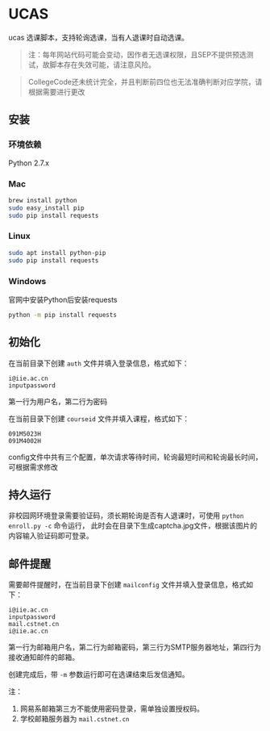# UCAS

ucas 选课脚本，支持轮询选课，当有人退课时自动选课。

> 注：每年网站代码可能会变动，因作者无选课权限，且SEP不提供预选测试，故脚本存在失效可能，请注意风险。

> CollegeCode还未统计完全，并且判断前四位也无法准确判断对应学院，请根据需要进行更改

## 安装

### 环境依赖

Python 2.7.x

### Mac

```bash
brew install python
sudo easy_install pip
sudo pip install requests
```

### Linux

```bash
sudo apt install python-pip
sudo pip install requests
```

### Windows

官网中安装Python后安装requests

```bash
python -m pip install requests
```

## 初始化

在当前目录下创建 `auth` 文件并填入登录信息，格式如下：

```
i@iie.ac.cn
inputpassword
```

第一行为用户名，第二行为密码

在当前目录下创建 `courseid` 文件并填入课程，格式如下：

```
091M5023H
091M4002H
```

config文件中共有三个配置，单次请求等待时间，轮询最短时间和轮询最长时间，可根据需求修改

## 持久运行

非校园网环境登录需要验证码，须长期轮询是否有人退课时，可使用 ``python enroll.py -c`` 命令运行， 此时会在目录下生成captcha.jpg文件，根据该图片的内容输入验证码即可登录。

## 邮件提醒

需要邮件提醒时，在当前目录下创建 `mailconfig` 文件并填入登录信息，格式如下：

```
i@iie.ac.cn
inputpassword
mail.cstnet.cn
i@iie.ac.cn
```

第一行为邮箱用户名，第二行为邮箱密码，第三行为SMTP服务器地址，第四行为接收通知邮件的邮箱。

创建完成后，带 `-m` 参数运行即可在选课结束后发信通知。

注：

1. 网易系邮箱第三方不能使用密码登录，需单独设置授权码。
2. 学校邮箱服务器为 `mail.cstnet.cn`
